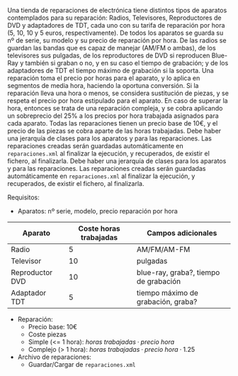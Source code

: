 Una tienda de reparaciones de electrónica tiene distintos tipos de aparatos contemplados para su reparación: Radios, Televisores, Reproductores de DVD y adaptadores de TDT, cada uno con su tarifa de reparación por hora (5, 10, 10 y 5 euros, respectivamente). De todos los aparatos se guarda su nº de serie, su modelo y su precio de reparación por hora. De las radios se guardan las bandas que es capaz de manejar (AM/FM o ambas), de los televisores sus pulgadas, de los reproductores de DVD si reproducen Blue-Ray y también si graban o no, y en su caso el tiempo de grabación; y de los adaptadores de TDT el tiempo máximo de grabación si la soporta. Una reparación toma el precio por horas para el aparato, y lo aplica en segmentos de media hora, haciendo la oportuna conversión. Si la reparación lleva una hora o menos, se considera sustitución de piezas, y se respeta el precio por hora estipulado para el aparato. En caso de superar la hora, entonces se trata de una reparación compleja, y se cobra aplicando un sobreprecio del 25% a los precios por hora trabajada asignados para cada aparato. Todas las reparaciones tienen un precio base de 10€, y el precio de las piezas se cobra aparte de las horas trabajadas. Debe haber una jerarquía de clases para los   aparatos y para las reparaciones. Las reparaciones creadas serán guardadas automáticamente en `reparaciones.xml` al finalizar la ejecución, y recuperados, de existir el fichero, al finalizarla. Debe haber una jerarquía de clases para los   aparatos y para las reparaciones. Las reparaciones creadas serán guardadas automáticamente en `reparaciones.xml` al finalizar la ejecución, y recuperados, de existir el fichero, al finalizarla.  

Requisitos:

- Aparatos: nº serie, modelo, precio reparación por hora

| Aparato         | Coste horas trabajadas | Campos adicionales                    |
| --------------- | ---------------------- | ------------------------------------- |
| Radio           | 5                      | AM/FM/AM-FM                           |
| Televisor       | 10                     | pulgadas                              |
| Reproductor DVD | 10                     | blue-ray, graba?, tiempo de grabación |
| Adaptador TDT   | 5                      | tiempo máximo de grabación, graba?    |

- Reparación:
  - Precio base: 10€
  - Coste piezas
  - Simple (<= 1 hora): $horas\ trabajadas · precio\ hora$
  - Complejo (> 1 hora): $horas\ trabajadas · precio\ hora · 1.25$
- Archivo de reparaciones:
  - Guardar/Cargar de `reparaciones.xml`